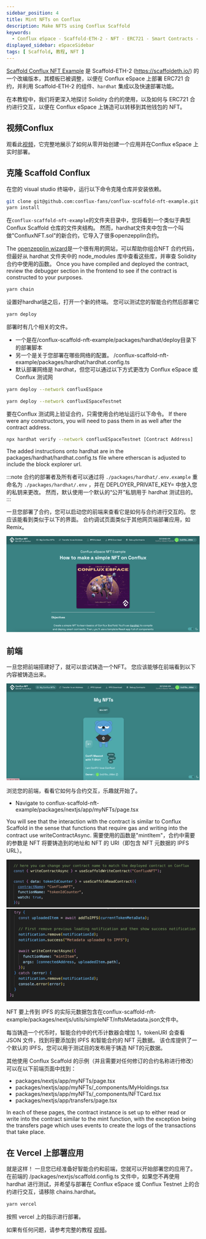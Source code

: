 ```yaml
---
sidebar_position: 4
title: Mint NFTs on Conflux
description: Make NFTS using Conflux Scaffold
keywords:
  - Conflux eSpace - Scaffold-ETH-2 - NFT - ERC721 - Smart Contracts - Hardhat - React - Frontend Development - Solidity - JavaScript - TypeScript - Yarn - Git - Deployment - Vercel - Contract Interaction - Blockchain - Web3 Development - dApp - EVM Compatibility - NextJS - Environment Variables - Contract Verification - Wallet Integration - Video Tutorial - GitHub Repository - Component Library - Hooks - Network Configuration - IPFS - OpenZeppelin - Metadata - Token URI - Minting - Token Transfer - Event Logging
displayed_sidebar: eSpaceSidebar
tags: [ Scaffold, 教程, NFT ]
---
```


[Scaffold Conflux NFT Example](https://github.com/conflux-fans/conflux-scaffold-nft-example) 是 Scaffold-ETH-2 (https://scaffoldeth.io/) 的一个改编版本，其模板已被调整，以便在 Conflux eSpace 上部署 ERC721 合约，并利用 Scaffold-ETH-2 的组件、`hardhat` 集成以及快速部署功能。

在本教程中，我们将更深入地探讨 Solidity 合约的使用，以及如何与 ERC721 合约进行交互，以便在 Conflux eSpace 上铸造可以转移到其他钱包的 NFT。

## 视频Conflux

观看此[视频](https://youtu.be/sj2ph_ctQUg)，它完整地展示了如何从零开始创建一个应用并在Conflux eSpace 上实时部署。

## 克隆 Scaffold Conflux

在您的 visual studio 终端中，运行以下命令克隆仓库并安装依赖。

```bash
git clone git@github.com:conflux-fans/conflux-scaffold-nft-example.git
yarn install
```

在`conflux-scaffold-nft-example`的文件夹目录中，您将看到一个类似于典型 Conflux Scaffold 仓库的文件夹结构。 然而，hardhat文件夹中包含一个叫做"ConfluxNFT.sol"的新合约，它导入了很多openzepplin合约。

The [openzepplin wizard](https://wizard.openzeppelin.com/#erc721)是一个很有用的网站，可以帮助你组合NFT 合约代码，但最好从 hardhat 文件夹中的 node_modules 库中查看这些库，并审查 Solidity 合约中使用的函数。 Once you have compiled and deployed the contract, review the debugger section in the frontend to see if the contract is constructed to your purposes.

```bash
yarn chain
```

设置好hardhat链之后，打开一个新的终端。 您可以测试您的智能合约然后部署它

```bash
yarn deploy
```

部署时有几个相关的文件。

- 一个是在/conflux-scaffold-nft-example/packages/hardhat/deploy目录下的部署脚本
- 另一个是关于您部署在哪些网络的配置。 /conflux-scaffold-nft-example/packages/hardhat/hardhat.config.ts
- 默认部署网络是 hardhat，但您可以通过以下方式更改为 Conflux eSpace 或 Conflux 测试网

```bash
yarn deploy --network confluxESpace
```

```bash
yarn deploy --network confluxESpaceTestnet
```

要在Conflux 测试网上验证合约，只需使用合约地址运行以下命令。 If there were any constructors, you will need to pass them in as well after the contract address.

```sh
npx hardhat verify --network confluxESpaceTestnet [Contract Address] 
```

The added instructions onto hardhat are in the packages/hardhat/hardhat.config.ts file where etherscan is adjusted to include the block explorer url.

:::note
合约的部署者及所有者可以通过将 `./packages/hardhat/.env.example` 重命名为 `./packages/hardhat/.env` ，并在 DEPLOYER_PRIVATE_KEY= 中放入您的私钥来更改。 然而，默认使用一个默认的“公开”私钥用于 hardhat 测试目的。
:::

一旦您部署了合约，您可以启动您的前端来查看它是如何与合约进行交互的。 您应该能看到类似于以下的界面。 合约调试页面类似于其他网页端部署应用，如 Remix。

![Front-end](../img/Home.png)

## 前端

一旦您把前端搭建好了，就可以尝试铸造一个NFT。 您应该能够在前端看到以下内容被铸造出来。

![Minting NFT](../img/NFTExample.png)

浏览您的前端，看看它如何与合约交互，乐趣就开始了。

- Navigate to conflux-scaffold-nft-example/packages/nextjs/app/myNFTs/page.tsx

You will see that the interaction with the contract is similar to Conflux Scaffold in the sense that functions that require gas and writing into the contract use writeContractAsync. 需要使用的函数是"mintItem"，合约中需要的参数是 NFT 将要铸造到的地址和 NFT 的 URI（即包含 NFT 元数据的 IPFS URL）。

![Setting up Contract Instance for Reading or Writing into Contract Address](../img/ReadWrite.png)
![Writing into Contract](../img/MintFunction.png)

NFT 要上传到 IPFS 的实际元数据包含在conflux-scaffold-nft-example/packages/nextjs/utils/simpleNFT/nftsMetadata.json文件中。

每当铸造一个代币时，智能合约中的代币计数器会增加 1，tokenURI 会查看 JSON 文件，找到将要添加到 IPFS 和智能合约的 NFT 元数据。 该仓库提供了一个默认的 IPFS，您可以用于测试目的发布用于铸造 NFT的元数据。

其他使用 Conflux Scaffold 的示例（并且需要对任何修订的合约名称进行修改）可以在以下前端页面中找到：

- packages/nextjs/app/myNFTs/page.tsx
- packages/nextjs/app/myNFTs/_components/MyHoldings.tsx
- packages/nextjs/app/myNFTs/_components/NFTCard.tsx
- packages/nextjs/app/transfers/page.tsx

In each of these pages, the contract instance is set up to either read or write into the contract similar to the mint function, with the exception being the transfers page which uses events to create the logs of the transactions that take place.

## 在 Vercel 上部署应用

就是这样！ 一旦您已经准备好智能合约和前端，您就可以开始部署您的应用了。 在前端的 /packages/nextjs/scaffold.config.ts 文件中，如果您不再使用 hardhat 进行测试，并希望与部署在 Conflux eSpace 或 Conflux Testnet 上的合约进行交互，请移除 chains.hardhat。

```bash
yarn vercel
```

按照 vercel 上的指示进行部署。

如果有任何问题，请参考完整的教程 [视频](https://youtu.be/sj2ph_ctQUg)。